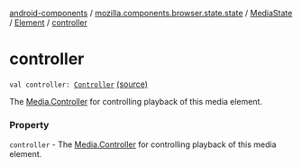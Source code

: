 [android-components](../../../index.md) / [mozilla.components.browser.state.state](../../index.md) / [MediaState](../index.md) / [Element](index.md) / [controller](./controller.md)

# controller

`val controller: `[`Controller`](../../../mozilla.components.concept.engine.media/-media/-controller/index.md) [(source)](https://github.com/mozilla-mobile/android-components/blob/master/components/browser/state/src/main/java/mozilla/components/browser/state/state/MediaState.kt#L47)

The [Media.Controller](../../../mozilla.components.concept.engine.media/-media/-controller/index.md) for controlling playback of this media element.

### Property

`controller` - The [Media.Controller](../../../mozilla.components.concept.engine.media/-media/-controller/index.md) for controlling playback of this media element.